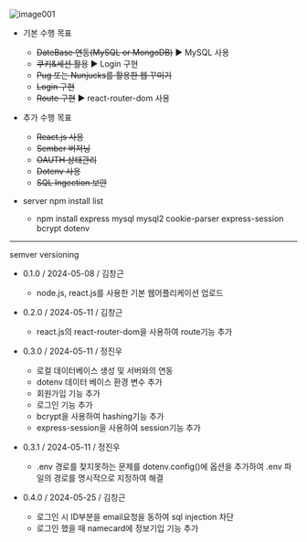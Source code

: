 ![image001](https://github.com/sckdrms/kyungwoon_business_card/assets/56631950/4b6d97f5-7f1a-487a-8e28-b1490cab60aa)


* 기본 수행 목표
  - ~~DateBase 연동(MySQL or MongoDB)~~ ▶ MySQL 사용
  - ~~쿠키&세션 활용~~ ▶ Login 구현
  - ~~Pug 또는 Nunjucks를 활용한 웹 꾸미기~~
  - ~~Login 구현~~
  - ~~Route 구현~~ ▶ react-router-dom 사용

* 추가 수행 목표
  - ~~React.js 사용~~
  - ~~Sember 버저닝~~
  - ~~OAUTH 상태관리~~
  - ~~Dotenv 사용~~
  - ~~SQL Ingection 보안~~

* server npm install list
  - npm install express mysql mysql2 cookie-parser express-session bcrypt dotenv


* * *
semver versioning

* 0.1.0 / 2024-05-08 / 김창근
  - node.js, react.js를 사용한 기본 웹어플리케이션 업로드

* 0.2.0 / 2024-05-11 / 김창근
  - react.js의 react-router-dom을 사용하여 route기능 추가

* 0.3.0 / 2024-05-11 / 정진우
  - 로컬 데이터베이스 생성 및 서버와의 연동
  - dotenv 데이터 베이스 환경 변수 추가
  - 회원가입 기능 추가
  - 로그인 기능 추가
  - bcrypt을 사용하여 hashing기능 추가
  - express-session을 사용하여 session기능 추가

* 0.3.1 / 2024-05-11 / 정진우 
  - .env 경로를 찾지못하는 문제를 dotenv.config()에 옵션을 추가하여 .env 파일의 경로를 명시적으로 지정하여 해결

* 0.4.0 / 2024-05-25 / 김창근 
  - 로그인 시 ID부분을 email요청을 동하여 sql injection 차단
  - 로그인 했을 때 namecard에 정보기입 기능 추가
